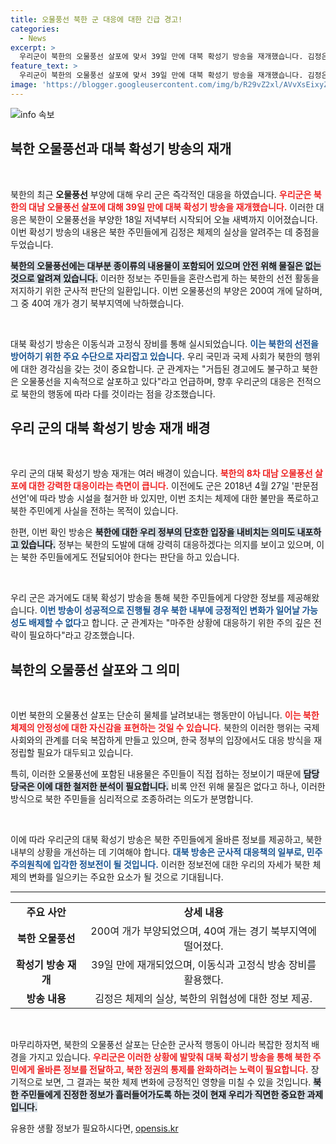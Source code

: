 ```yaml
---
title: 오물풍선 북한 군 대응에 대한 긴급 경고!
categories:
  - News
excerpt: >
  우리군이 북한의 오물풍선 살포에 맞서 39일 만에 대북 확성기 방송을 재개했습니다. 김정은 체제의 실상을 전하며 긴장 고조되는 한반도의 상황을 주목하세요!
feature_text: >
  우리군이 북한의 오물풍선 살포에 맞서 39일 만에 대북 확성기 방송을 재개했습니다. 김정은 체제의 실상을 전하며 긴장 고조되는 한반도의 상황을 주목하세요!
image: 'https://blogger.googleusercontent.com/img/b/R29vZ2xl/AVvXsEixyZcFfHzMRdzZMjFBmAUKJYCLCGyLL1o632UiGVXcaFdKo_bkvkuCioo0uUKlGfBVcT3P84aROyZIXSBEx3Aw5nCQ3pTgDom1WDC4m8eifvWiAmWEEVb4x6G_l8C0QH225ldMjyaFvpxGEBGNO37VmDTDMHGhJPq73UglMfDca1-0aw/s1600/blogspot.png'
---
```


<p><img src="https://blogger.googleusercontent.com/img/b/R29vZ2xl/AVvXsEixyZcFfHzMRdzZMjFBmAUKJYCLCGyLL1o632UiGVXcaFdKo_bkvkuCioo0uUKlGfBVcT3P84aROyZIXSBEx3Aw5nCQ3pTgDom1WDC4m8eifvWiAmWEEVb4x6G_l8C0QH225ldMjyaFvpxGEBGNO37VmDTDMHGhJPq73UglMfDca1-0aw/s1600/blogspot.png" alt="info 속보" /></p>

<h2 data-ke-size="size26">북한 오물풍선과 대북 확성기 방송의 재개</h2>

<p data-ke-size="size16">&nbsp;</p>

<p>북한의 최근 <b>오물풍선</b> 부양에 대해 우리 군은 즉각적인 대응을 하였습니다. <b><span style="color: #ee2323;">우리군은 북한의 대남 오물풍선 살포에 대해 39일 만에 대북 확성기 방송을 재개했습니다.</span></b> 이러한 대응은 북한이 오물풍선을 부양한 18일 저녁부터 시작되어 오늘 새벽까지 이어졌습니다. 이번 확성기 방송의 내용은 북한 주민들에게 김정은 체제의 실상을 알려주는 데 중점을 두었습니다.</p>

<p><b><span style="background-color: #21538527;">북한의 오물풍선에는 대부분 종이류의 내용물이 포함되어 있으며 안전 위해 물질은 없는 것으로 알려져 있습니다.</span></b> 이러한 정보는 주민들을 혼란스럽게 하는 북한의 선전 활동을 저지하기 위한 군사적 판단의 일환입니다. 이번 오물풍선의 부양은 200여 개에 달하며, 그 중 40여 개가 경기 북부지역에 낙하했습니다.</p>

<p data-ke-size="size16">&nbsp;</p>

<p>대북 확성기 방송은 이동식과 고정식 장비를 통해 실시되었습니다. <b><span style="color: #1a5490;">이는 북한의 선전을 방어하기 위한 주요 수단으로 자리잡고 있습니다.</span></b> 우리 국민과 국제 사회가 북한의 행위에 대한 경각심을 갖는 것이 중요합니다. 군 관계자는 "거듭된 경고에도 불구하고 북한은 오물풍선을 지속적으로 살포하고 있다"라고 언급하며, 향후 우리군의 대응은 전적으로 북한의 행동에 따라 다를 것이라는 점을 강조했습니다.</p>

<h2 data-ke-size="size26">우리 군의 대북 확성기 방송 재개 배경</h2>

<p data-ke-size="size16">&nbsp;</p>

<p>우리 군의 대북 확성기 방송 재개는 여러 배경이 있습니다. <b><span style="color: #ee2323;">북한의 8차 대남 오물풍선 살포에 대한 강력한 대응이라는 측면이 큽니다.</span></b> 이전에도 군은 2018년 4월 27일 '판문점 선언'에 따라 방송 시설을 철거한 바 있지만, 이번 조치는 체제에 대한 불만을 폭로하고 북한 주민에게 사실을 전하는 목적이 있습니다. </p>

<p>한편, 이번 확인 방송은 <b><span style="background-color: #21538527;">북한에 대한 우리 정부의 단호한 입장을 내비치는 의미도 내포하고 있습니다.</span></b> 정부는 북한의 도발에 대해 강력히 대응하겠다는 의지를 보이고 있으며, 이는 북한 주민들에게도 전달되어야 한다는 판단을 하고 있습니다. </p>

<p data-ke-size="size16">&nbsp;</p>

<p>우리 군은 과거에도 대북 확성기 방송을 통해 북한 주민들에게 다양한 정보를 제공해왔습니다. <b><span style="color: #1a5490;">이번 방송이 성공적으로 진행될 경우 북한 내부에 긍정적인 변화가 일어날 가능성도 배제할 수 없다</span></b>고 합니다. 군 관계자는 "마주한 상황에 대응하기 위한 주의 깊은 전략이 필요하다"라고 강조했습니다.</p>

<h2 data-ke-size="size26">북한의 오물풍선 살포와 그 의미</h2>

<p data-ke-size="size16">&nbsp;</p>

<p>이번 북한의 오물풍선 살포는 단순히 물체를 날려보내는 행동만이 아닙니다. <b><span style="color: #ee2323;">이는 북한 체제의 안정성에 대한 자신감을 표현하는 것일 수 있습니다.</span></b> 북한의 이러한 행위는 국제 사회와의 관계를 더욱 복잡하게 만들고 있으며, 한국 정부의 입장에서도 대응 방식을 재정립할 필요가 대두되고 있습니다.</p>

<p>특히, 이러한 오물풍선에 포함된 내용물은 주민들이 직접 접하는 정보이기 때문에 <b><span style="background-color: #21538527;">담당 당국은 이에 대한 철저한 분석이 필요합니다.</span></b> 비록 안전 위해 물질은 없다고 하나, 이러한 방식으로 북한 주민들을 심리적으로 조종하려는 의도가 분명합니다.</p>

<p data-ke-size="size16">&nbsp;</p>

<p>이에 따라 우리군의 대북 확성기 방송은 북한 주민들에게 올바른 정보를 제공하고, 북한 내부의 상황을 개선하는 데 기여해야 합니다. <b><span style="color: #1a5490;">대북 방송은 군사적 대응책의 일부로, 민주주의원칙에 입각한 정보전이 될 것입니다.</span></b> 이러한 정보전에 대한 우리의 자세가 북한 체제의 변화를 일으키는 주요한 요소가 될 것으로 기대됩니다.</p>

<hr>

<table style="width: 100%; border-collapse: collapse;">
  <tbody>
    <tr>
      <td style="text-align: center; height: 17px;"><b>주요 사안</b></td>
      <td style="text-align: center; height: 17px;"><b>상세 내용</b></td>
    </tr>
    <tr>
      <td style="text-align: center; height: 17px;"><b>북한 오물풍선</b></td>
      <td style="text-align: center; height: 17px;">200여 개가 부양되었으며, 40여 개는 경기 북부지역에 떨어졌다.</td>
    </tr>
    <tr>
      <td style="text-align: center; height: 17px;"><b>확성기 방송 재개</b></td>
      <td style="text-align: center; height: 17px;">39일 만에 재개되었으며, 이동식과 고정식 방송 장비를 활용했다.</td>
    </tr>
    <tr>
      <td style="text-align: center; height: 17px;"><b>방송 내용</b></td>
      <td style="text-align: center; height: 17px;">김정은 체제의 실상, 북한의 위협성에 대한 정보 제공.</td>
    </tr>
  </tbody>
</table>

<p data-ke-size="size16">&nbsp;</p>

<p>마무리하자면, 북한의 오물풍선 살포는 단순한 군사적 행동이 아니라 복잡한 정치적 배경을 가지고 있습니다. <b><span style="color: #ee2323;">우리군은 이러한 상황에 발맞춰 대북 확성기 방송을 통해 북한 주민에게 올바른 정보를 전달하고, 북한 정권의 통제를 완화하려는 노력이 필요합니다.</span></b> 장기적으로 보면, 그 결과는 북한 체제 변화에 긍정적인 영향을 미칠 수 있을 것입니다. <b><span style="background-color: #21538527;">북한 주민들에게 진정한 정보가 흘러들어가도록 하는 것이 현재 우리가 직면한 중요한 과제입니다.</span></b></p>
유용한 생활 정보가 필요하시다면, <a href="https://opensis.kr" rel="dofollow">opensis.kr</a>


